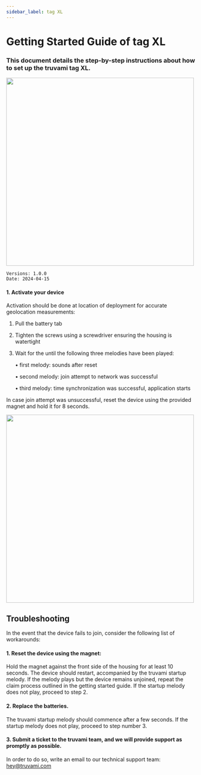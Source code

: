 ```yaml
---
sidebar_label: tag XL
---
```


# Getting Started Guide of tag XL

### This document details the step-by-step instructions about how to set up the truvami tag XL.

<!-- ![Bild 1](/img/getting-started-imgs/tag_XL_side.png) -->
<img src="/img/getting-started-imgs/tag_XL_side.webp" height="500vh"/>

```
Versions: 1.0.0
Date: 2024-04-15
```

<!--
#### 1. Scan device keys
Retrieve and copy the LoRaWAN® device EUI, LoRaWAN Join EUI and AppKey code attributes from your tracker by scanning the QR code on the bottom of your truvami Tag XL.


<img src="/img/getting-started-imgs/tagXL_rueckseite.webp" height="500vh"/>

The QR code contains the following information:

<img src="/img/getting-started-imgs/gsg_device_qr_code.webp" height="150vh"/> 
-->

#### 1. Activate your device
Activation should be done at location of deployment for accurate geolocation measurements:
1. Pull the battery tab
2. Tighten the screws using a screwdriver ensuring the housing is watertight
3. Wait for the until the following three melodies have been played:

    • first melody: sounds after reset

    • second melody: join attempt to network was successful

    • third melody: time synchronization was successful, application starts

In case join attempt was unsuccessful, reset the device using the provided magnet and hold it for 8 seconds.

<!-- ![Bild 4](/img/getting-started-imgs/tag_XL_magnet_placement.png) -->
<img src="/img/getting-started-imgs/tag_XL_magnet_placement.webp" height="500vh"/>


## Troubleshooting

In the event that the device fails to join, consider the following list of workarounds:

#### 1. Reset the device using the magnet: 
Hold the magnet against the front side of the housing for at least 10 seconds. The device should restart, accompanied by the truvami startup melody. If the melody plays but the device remains unjoined, repeat the claim process outlined in the getting started guide. If the startup melody does not play, proceed to step 2.

#### 2. Replace the batteries. 
The truvami startup melody should commence after a few seconds. If the startup melody does not play, proceed to step number 3.

#### 3. Submit a ticket to the truvami team, and we will provide support as promptly as possible. 
In order to do so, write an email to our technical support team: hey@truvami.com